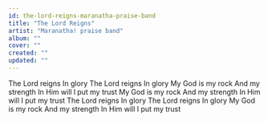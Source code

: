 ```yaml
---
id: the-lord-reigns-maranatha-praise-band
title: "The Lord Reigns"
artist: "Maranatha! praise band"
album: ""
cover: ""
created: ""
updated: ""
---
```


The Lord reigns
In glory
The Lord reigns
In glory
My God is my rock
And my strength
In Him will I put my trust
My God is my rock
And my strength
In Him will I put my trust
The Lord reigns
In glory
The Lord reigns
In glory
My God is my rock
And my strength
In Him will I put my trust